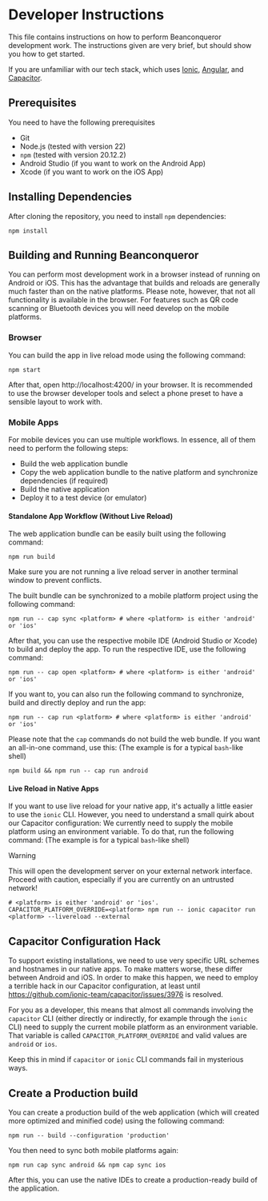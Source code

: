 # Developer Instructions

This file contains instructions on how to perform Beanconqueror development work.
The instructions given are very brief, but should show you how to get started.

If you are unfamiliar with our tech stack, which uses [Ionic](https://ionicframework.com/), [Angular](https://angular.dev/), and [Capacitor](https://capacitorjs.com/).

## Prerequisites

You need to have the following prerequisites

- Git
- Node.js (tested with version 22)
- `npm` (tested with version 20.12.2)
- Android Studio (if you want to work on the Android App)
- Xcode (if you want to work on the iOS App)

## Installing Dependencies

After cloning the repository, you need to install `npm` dependencies:

```shell
npm install
```

## Building and Running Beanconqueror

You can perform most development work in a browser instead of running on Android or iOS.
This has the advantage that builds and reloads are generally much faster than on the native platforms.
Please note, however, that not all functionality is available in the browser.
For features such as QR code scanning or Bluetooth devices you will need develop on the mobile platforms.

### Browser

You can build the app in live reload mode using the following command:

```shell
npm start
```

After that, open http://localhost:4200/ in your browser.
It is recommended to use the browser developer tools and select a phone preset to have a sensible layout to work with.

### Mobile Apps

For mobile devices you can use multiple workflows.
In essence, all of them need to perform the following steps:

- Build the web application bundle
- Copy the web application bundle to the native platform and synchronize dependencies (if required)
- Build the native application
- Deploy it to a test device (or emulator)

#### Standalone App Workflow (Without Live Reload)

The web application bundle can be easily built using the following command:

```shell
npm run build
```

Make sure you are not running a live reload server in another terminal window to prevent conflicts.

The built bundle can be synchronized to a mobile platform project using the following command:

```shell
npm run -- cap sync <platform> # where <platform> is either 'android' or 'ios'
```

After that, you can use the respective mobile IDE (Android Studio or Xcode) to build and deploy the app.
To run the respective IDE, use the following command:

```shell
npm run -- cap open <platform> # where <platform> is either 'android' or 'ios'
```

If you want to, you can also run the following command to synchronize, build and directly deploy and run the app:

```shell
npm run -- cap run <platform> # where <platform> is either 'android' or 'ios'
```

Please note that the `cap` commands do not build the web bundle.
If you want an all-in-one command, use this: (The example is for a typical `bash`-like shell)

```shell
npm build && npm run -- cap run android
```

#### Live Reload in Native Apps

If you want to use live reload for your native app, it's actually a little easier to use the `ionic` CLI.
However, you need to understand a small quirk about our Capacitor configuration: We currently need to supply the mobile platform using an environment variable.
To do that, run the following command: (The example is for a typical `bash`-like shell)

> [!WARNING]
> This will open the development server on your external network interface.
> Proceed with caution, especially if you are currently on an untrusted network!

```shell
# <platform> is either 'android' or 'ios'.
CAPACITOR_PLATFORM_OVERRIDE=<platform> npm run -- ionic capacitor run <platform> --livereload --external
```

## Capacitor Configuration Hack

To support existing installations, we need to use very specific URL schemes and hostnames in our native apps.
To make matters worse, these differ between Android and iOS.
In order to make this happen, we need to employ a terrible hack in our Capacitor configuration, at least until https://github.com/ionic-team/capacitor/issues/3976 is resolved.

For you as a developer, this means that almost all commands involving the `capacitor` CLI (either directly or indirectly, for example through the `ionic` CLI) need to supply the current mobile platform as an environment variable.
That variable is called `CAPACITOR_PLATFORM_OVERRIDE` and valid values are `android` or `ios`.

Keep this in mind if `capacitor` or `ionic` CLI commands fail in mysterious ways.

## Create a Production build

You can create a production build of the web application (which will created more optimized and minified code) using the following command:

```shell
npm run -- build --configuration 'production'
```

You then need to sync both mobile platforms again:

```shell
npm run cap sync android && npm cap sync ios
```

After this, you can use the native IDEs to create a production-ready build of the application.
